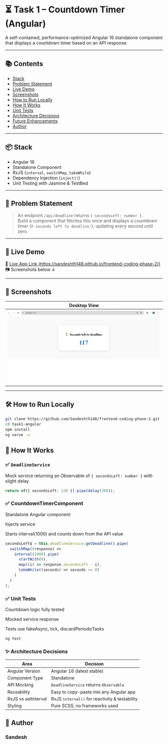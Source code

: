 # ⏳ Task 1 – Countdown Timer (Angular)

A self-contained, performance-optimized Angular 16 standalone component that displays a countdown timer based on an API response.

---

## 📚 Contents

- [Stack](#-stack)
- [Problem Statement](#-problem-statement)
- [Live Demo](#-live-demo)
- [Screenshots](#-screenshots)
- [How to Run Locally](#-how-to-run-locally)
- [How It Works](#-how-it-works)
- [Unit Tests](#-unit-tests)
- [Architecture Decisions](#-architecture-decisions)
- [Future Enhancements](#-future-enhancements)
- [Author](#-author)

---

## 📦 Stack

- Angular 16
- Standalone Component
- RxJS (`interval`, `switchMap`, `takeWhile`)
- Dependency Injection (`inject()`)
- Unit Testing with Jasmine & TestBed

---

## 🧠 Problem Statement

> An endpoint `/api/deadline` returns `{ secondsLeft: number }`.  
> Build a component that fetches this once and displays a countdown timer (`X seconds left to deadline:`), updating every second until zero.

---

## 🚀 Live Demo

📍 [Live App Link (https://sandeshth148.github.io/frontend-coding-phase-2/)](https://sandeshth148.github.io/frontend-coding-phase-2/)  
📷 Screenshots below ↓

---

## 🧪 Screenshots

| Desktop View  
| -------------------------------------
| ![desktop](./screenshots/screenshot.png)

---

## 🛠️ How to Run Locally

```bash
git clone https://github.com/Sandeshth148/frontend-coding-phase-2.git
cd task1-angular
npm install
ng serve -o
```

## 🧰 How It Works

### ✅ `DeadlineService`

Mock service returning an Observable of `{ secondsLeft: number }` with slight delay.

```ts
return of({ secondsLeft: 120 }).pipe(delay(300));
```

### ✅ CountdownTimerComponent

Standalone Angular component

Injects service

Starts interval(1000) and counts down from the API value

```ts
secondsLeft$ = this.deadlineService.getDeadline().pipe(
  switchMap((response) =>
    interval(1000).pipe(
      startWith(0),
      map((i) => response.secondsLeft - i),
      takeWhile((seconds) => seconds >= 0)
    )
  )
);
```

### ✅ Unit Tests

Countdown logic fully tested

Mocked service response

Tests use fakeAsync, tick, discardPeriodicTasks

```bash
ng test
```

### ✨ Architecture Decisions

| Area                | Decision                                       |
| ------------------- | ---------------------------------------------- |
| Angular Version     | Angular 16 (latest stable)                     |
| Component Type      | Standalone                                     |
| API Mocking         | `DeadlineService` returns `Observable`         |
| Reusability         | Easy to copy-paste into any Angular app        |
| RxJS vs setInterval | RxJS `interval()` for reactivity & testability |
| Styling             | Pure SCSS, no frameworks used                  |

<!-- 🌱 Future Enhancements (on separate branch)
Angular Elements version (createCustomElement) for use in non-Angular apps

Support for multiple countdowns from a JSON array

Localization & accessibility improvements

Signal-based version (Angular 17+) -->

## 👋 Author

### Sandesh
